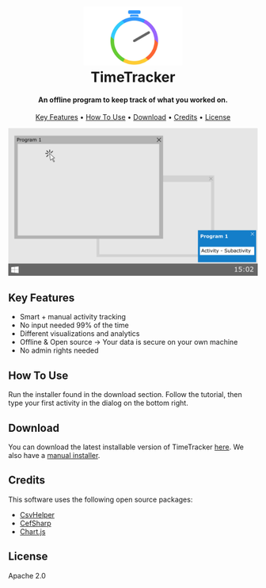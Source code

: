 
<h1 align="center">
    <img src="https://raw.githubusercontent.com/RobinWeitzel/WindowsTimeTracker/master/TimeTracker/Resources/Bild1.png" alt="Markdownify" width="200"></img>
  <br>
  TimeTracker
  <br>
</h1>

<h4 align="center">An offline program to keep track of what you worked on.</h4>

<p align="center">
  <a href="#key-features">Key Features</a> •
  <a href="#how-to-use">How To Use</a> •
  <a href="#download">Download</a> •
  <a href="#credits">Credits</a> •
  <a href="#license">License</a>
</p>

![screenshot](https://raw.githubusercontent.com/RobinWeitzel/WindowsTimeTracker/master/TimeTracker/Resources/Bild2.png)

## Key Features

* Smart + manual activity tracking
* No input needed 99% of the time
* Different visualizations and analytics
* Offline & Open source -> Your data is secure on your own machine
* No admin rights needed

## How To Use

Run the installer found in the download section.
Follow the tutorial, then type your first activity in the dialog on the bottom right.

## Download

You can download the latest installable version of TimeTracker [here](https://github.com/RobinWeitzel/WindowsTimeTracker/releases/download/0.9.6.0/Automatic_Installer.msi).
We also have a [manual installer](https://github.com/RobinWeitzel/WindowsTimeTracker/releases/download/0.9.6.0/Manual_Installer.zip).

## Credits

This software uses the following open source packages:

- [CsvHelper](https://github.com/JoshClose/CsvHelper)
- [CefSharp](https://github.com/cefsharp/CefSharp)
- [Chart.js](https://github.com/chartjs/Chart.js)

## License

Apache 2.0
